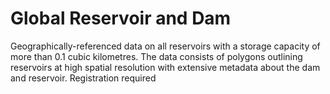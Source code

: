 # Global Reservoir and Dam

Geographically-referenced data on all reservoirs with a storage capacity of more than 0.1 cubic kilometres. The data consists of polygons outlining reservoirs at high spatial resolution with extensive metadata about the dam and reservoir. Registration required

